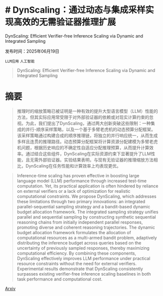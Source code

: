 # # DynScaling：通过动态与集成采样实现高效的无需验证器推理扩展
DynScaling: Efficient Verifier-free Inference Scaling via Dynamic and Integrated Sampling

发布时间：2025年06月19日

`LLM应用` `人工智能`

> DynScaling: Efficient Verifier-free Inference Scaling via Dynamic and Integrated Sampling

# 摘要

> 推理时的缩放策略已被证明是一种有效的提升大型语言模型（LLM）性能的方法，但其实际应用常受限于对外部验证器的依赖或对现实计算约束的忽视。为此，我们提出了DynScaling，通过两大创新突破这些限制：一种集成的并行-顺序采样策略，以及一个基于多臂老虎机的动态预算分配框架。该采样策略通过构建合成的顺序推理链，将独立的并行响应统一，从而生成多样且连贯的推理路径。动态预算分配框架将计算资源分配建模为多臂老虎机问题，根据历史响应的不确定性自适应分配推理预算，从而提升计算效率。通过结合这些组件，DynScaling在实际资源约束下显著提升了LLM性能，且无需外部验证器。实验结果表明，与现有无验证器的推理缩放方法相比，DynScaling在任务性能和计算效率上均表现更优。

> Inference-time scaling has proven effective in boosting large language model (LLM) performance through increased test-time computation. Yet, its practical application is often hindered by reliance on external verifiers or a lack of optimization for realistic computational constraints. We propose DynScaling, which addresses these limitations through two primary innovations: an integrated parallel-sequential sampling strategy and a bandit-based dynamic budget allocation framework. The integrated sampling strategy unifies parallel and sequential sampling by constructing synthetic sequential reasoning chains from initially independent parallel responses, promoting diverse and coherent reasoning trajectories. The dynamic budget allocation framework formulates the allocation of computational resources as a multi-armed bandit problem, adaptively distributing the inference budget across queries based on the uncertainty of previously sampled responses, thereby maximizing computational efficiency. By combining these components, DynScaling effectively improves LLM performance under practical resource constraints without the need for external verifiers. Experimental results demonstrate that DynScaling consistently surpasses existing verifier-free inference scaling baselines in both task performance and computational cost.

[Arxiv](https://arxiv.org/abs/2506.16043)